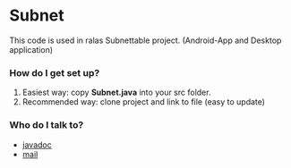 # Subnet #

This code is used in ralas Subnettable project. (Android-App and Desktop application)

### How do I get set up? ###

1. Easiest way: copy **Subnet.java** into your src folder.
2. Recommended way: clone project and link to file (easy to update)

### Who do I talk to? ###

* [javadoc](http://ralaweb.bplaced.net/java/JavaDoc)
* [mail](mailto:ralaweb@gmx.at)
